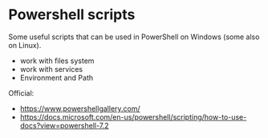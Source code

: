 # Powershell scripts

Some useful scripts that can be used in PowerShell on Windows (some also on Linux).

- work with files system
- work with services
- Environment and Path


Official:
- https://www.powershellgallery.com/
- https://docs.microsoft.com/en-us/powershell/scripting/how-to-use-docs?view=powershell-7.2
